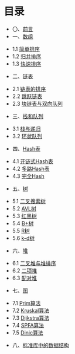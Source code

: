 # 目录
* 〇、[前言](preface.md)
* 一、[数组](01/01.md)
 - 1.1 [简单排序](01/01-A.md)
 - 1.2 [归并排序](01/01-B.md)
 - 1.3 [快速排序](01/01-C.md)
* 二、[链表](02/02.md)
 - 2.1 [链表的排序](02/02-A.md)
 - 2.2 [跳跃链表](02/02-B.md)
 - 2.3 [块链表与双向队列](02/02-C.md)
* 三、[栈和队列](03/03.md)
 - 3.1 [栈与递归](03/03-A.md)
 - 3.2 [环状队列](03/03-B.md)
* 四、[Hash表](04/04.md)
 - 4.1 [开链式Hash表](04/04-A.md)
 - 4.2 [多路Hash表](04/04-B.md)
 - 4.3 [完全Hash](04/04-C.md)
* 五、[树](05/05.md)
 - 5.1 [二叉搜索树](05/05-A.md)
 - 5.2 [AVL树](05/05-B.md)
 - 5.3 [红黑树](05/05-C.md)
 - 5.4 [B+树](05/05-D.md)
 - 5.5 [R树](05/05-E.md)
 - 5.6 [k-d树](05/05-F.md)
* 六、[堆](06/06.md)
 - 6.1 [二叉堆与堆排序](06/06-A.md)
 - 6.2 [二项堆](06/06-B.md)
 - 6.3 [配对堆](06/06-C.md)
* 七、[图](07/07.md)
 - 7.1 [Prim算法](07/07-A.md)
 - 7.2 [Kruskal算法](07/07-B.md)
 - 7.3 [Dijkstra算法](07/07-C.md)
 - 7.4 [SPFA算法](07/07-D.md)
 - 7.5 [Dinic算法](07/07-E.md)
* 八、[标准库中的数据结构](08/08.md)